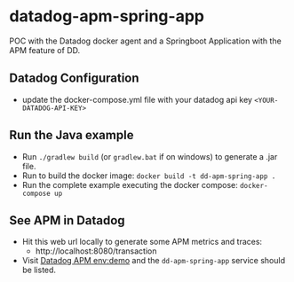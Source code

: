 # datadog-apm-spring-app
POC with the Datadog docker agent and a Springboot Application with the APM feature of DD.

## Datadog Configuration
- update the docker-compose.yml file with your datadog api key `<YOUR-DATADOG-API-KEY>`

## Run the Java example
- Run `./gradlew build` (or `gradlew.bat` if on windows) to generate a .jar file.
- Run to build the docker image: `docker build -t dd-apm-spring-app .`
- Run the complete example executing the docker compose: `docker-compose up`


## See APM in Datadog
- Hit this web url locally to generate some APM metrics and traces:
    - http://localhost:8080/transaction
- Visit [Datadog APM env:demo](https://app.datadoghq.com/apm/services?env=demo) and the `dd-apm-spring-app` service should be listed.